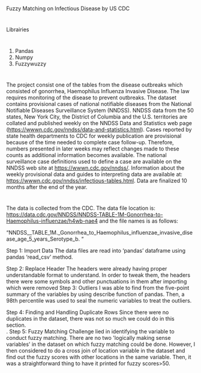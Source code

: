 #
Fuzzy Matching on Infectious Disease by US CDC
#
Librairies
#
1. Pandas
2. Numpy
3. Fuzzywuzzy
#
The project consist one of the tables from the disease outbreaks which consisted of gonorrhea, Haemophilus Influenza Invasive Disease. The law requires monitoring of the disease to prevent outbreaks.  The dataset contains provisional cases of national notifiable diseases from the National Notifiable Diseases Surveillance System (NNDSS). NNDSS data from the 50 states, New York City, the District of Columbia and the U.S. territories are collated and published weekly on the NNDSS Data and Statistics web page (https://wwwn.cdc.gov/nndss/data-and-statistics.html). Cases reported by state health departments to CDC for weekly publication are provisional because of the time needed to complete case follow-up. Therefore, numbers presented in later weeks may reflect changes made to these counts as additional information becomes available. The national surveillance case definitions used to define a case are available on the NNDSS web site at https://wwwn.cdc.gov/nndss/. Information about the weekly provisional data and guides to interpreting data are available at: https://wwwn.cdc.gov/nndss/infectious-tables.html. Data are finalized 10 months after the end of the year.  
#
The data is collected from the CDC.   The data file location is: https://data.cdc.gov/NNDSS/NNDSS-TABLE-1M-Gonorrhea-to-Haemophilus-influenzae/h4wb-nae4 and the file names is as follows: 

“NNDSS__TABLE_1M._Gonorrhea_to_Haemophilus_influenzae_invasive_disease_age_5_years_Serotype_b. “

Step 1: Import Data 
The data files are read into ‘pandas’ dataframe using pandas ‘read_csv’ method.

Step 2: Replace Header
The headers were already having proper understandable format to understand. In order to tweak them, the headers there were some symbols and other punctuations in them after importing which were removed
Step 3: Outliers
I was able to find from the five-point summary of the variables by using describe function of pandas. Then, a 98th percentile was used to seal the numeric variables to treat the outliers.

Step 4: Finding and Handling Duplicate Rows
Since there were no duplicates in the dataset, there was not so much we could do in this section.  
.
Step 5: Fuzzy Matching
Challenge lied in identifying the variable to conduct fuzzy matching. There are no two 'logically making sense variables' in the dataset on which fuzzy matching could be done. However, I then considered to do a cross join of location variable in the dataset and find out the fuzzy scores with other locations in the same variable. Then, it was a straightforward thing to have it printed for fuzzy scores>50.
#
